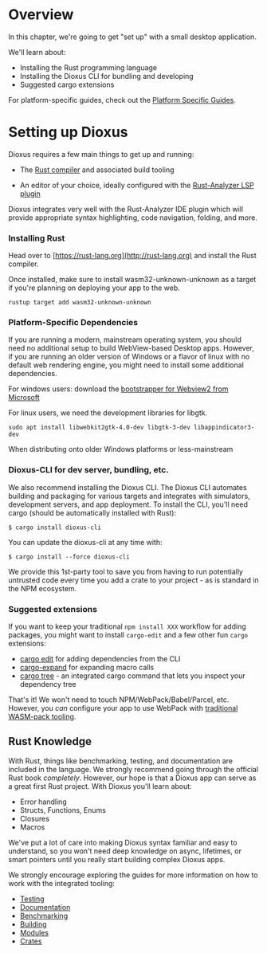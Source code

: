 # Overview

In this chapter, we're going to get "set up" with a small desktop application.

We'll learn about:
- Installing the Rust programming language
- Installing the Dioxus CLI for bundling and developing
- Suggested cargo extensions


For platform-specific guides, check out the [Platform Specific Guides](../platforms/00-index.md).

# Setting up Dioxus

Dioxus requires a few main things to get up and running:

- The [Rust compiler](https://www.rust-lang.org) and associated build tooling

- An editor of your choice, ideally configured with the [Rust-Analyzer LSP plugin](https://rust-analyzer.github.io)

Dioxus integrates very well with the Rust-Analyzer IDE plugin which will provide appropriate syntax highlighting, code navigation, folding, and more.

### Installing Rust

Head over to [https://rust-lang.org](http://rust-lang.org) and install the Rust compiler. 

Once installed, make sure to  install wasm32-unknown-unknown as a target if you're planning on deploying your app to the web.

```
rustup target add wasm32-unknown-unknown
```

### Platform-Specific Dependencies

If you are running a modern, mainstream operating system, you should need no additional setup to build WebView-based Desktop apps. However, if you are running an older version of Windows or a flavor of linux with no default web rendering engine, you might need to install some additional dependencies.

For windows users: download the [bootstrapper for Webview2 from Microsoft](https://developer.microsoft.com/en-us/microsoft-edge/webview2/)

For linux users, we need the development libraries for libgtk.

```
sudo apt install libwebkit2gtk-4.0-dev libgtk-3-dev libappindicator3-dev
```

When distributing onto older Windows platforms or less-mainstream 




### Dioxus-CLI for dev server, bundling, etc.

We also recommend installing the Dioxus CLI. The Dioxus CLI automates building and packaging for various targets and integrates with simulators, development servers, and app deployment. To install the CLI, you'll need cargo (should be automatically installed with Rust):

```
$ cargo install dioxus-cli
```

You can update the dioxus-cli at any time with:

```
$ cargo install --force dioxus-cli
```

We provide this 1st-party tool to save you from having to run potentially untrusted code every time you add a crate to your project - as is standard in the NPM ecosystem.

### Suggested extensions

If you want to keep your traditional `npm install XXX` workflow for adding packages, you might want to install `cargo-edit` and a few other fun `cargo` extensions:

- [cargo edit](https://github.com/killercup/cargo-edit) for adding dependencies from the CLI
- [cargo-expand](https://github.com/dtolnay/cargo-expand) for expanding macro calls
- [cargo tree](https://doc.rust-lang.org/cargo/commands/cargo-tree.html) - an integrated cargo command that lets you inspect your dependency tree

That's it! We won't need to touch NPM/WebPack/Babel/Parcel, etc. However, you _can_ configure your app to use WebPack with [traditional WASM-pack tooling](https://rustwasm.github.io/wasm-pack/book/tutorials/hybrid-applications-with-webpack/using-your-library.html).

## Rust Knowledge

With Rust, things like benchmarking, testing, and documentation are included in the language. We strongly recommend going through the official Rust book _completely_. However, our hope is that a Dioxus app can serve as a great first Rust project. With Dioxus you'll learn about:

- Error handling
- Structs, Functions, Enums
- Closures
- Macros

We've put a lot of care into making Dioxus syntax familiar and easy to understand, so you won't need deep knowledge on async, lifetimes, or smart pointers until you really start building complex Dioxus apps.

We strongly encourage exploring the guides for more information on how to work with the integrated tooling:

- [Testing](Testing.md)
- [Documentation](Documentation.md)
- [Benchmarking](Benchmarking.md)
- [Building](Building.md)
- [Modules](Modules.md)
- [Crates](Crates.md)
